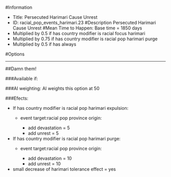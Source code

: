 #Information
 - Title: Persecuted Harimari Cause Unrest
 - ID: racial_pop_events_harimari.23
#Description
Persecuted Harimari Cause Unrest
#Mean Time to Happen:
Base time = 1850 days
 - Multiplied by 0.5 if has country modifier is racial focus harimari
 - Multiplied by 0.75 if has country modifier is racial pop harimari purge
 - Multiplied by 0.5 if has always

#Options

___
##Damn them!

###Available if:


###AI weighting:
AI weights this option at 50


###Efects:<ul><li>If has country modifier is racial pop harimari expulsion:</li><ul><li>event target:racial pop province origin:</li><ul><li>add devastation = 5</li><li>add unrest = 5</li></ul></ul><li>If has country modifier is racial pop harimari purge:</li><ul><li>event target:racial pop province origin:</li><ul><li>add devastation = 10</li><li>add unrest = 10</li></ul></ul><li>small decrease of harimari tolerance effect = yes</li></ul>
